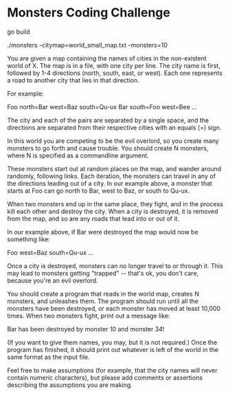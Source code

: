 # Monsters Coding Challenge

go build

./monsters -citymap=world_small_map.txt -monsters=10

You are given a map containing the names of cities in the non-existent
world of X.  The map is in a file, with one city per line.  The city
name is first, followed by 1-4 directions (north, south, east, or
west).  Each one represents a road to another city that lies in that
direction.

For example:

Foo north=Bar west=Baz south=Qu-ux
Bar south=Foo west=Bee
...

The city and each of the pairs are separated by a single space, and
the directions are separated from their respective cities with an
equals (=) sign.

In this world you are competing to be the evil overlord, so you create
many monsters to go forth and cause trouble.  You should create N
monsters, where N is specified as a commandline argument.

These monsters start out at random places on the map, and wander
around randomly, following links.  Each iteration, the monsters can
travel in any of the directions leading out of a city.  In our example
above, a monster that starts at Foo can go north to Bar, west to Baz,
or south to Qu-ux.

When two monsters end up in the same place, they fight, and in the
process kill each other and destroy the city.  When a city is
destroyed, it is removed from the map, and so are any roads that lead
into or out of it.

In our example above, if Bar were destroyed the map would now be
something like:

Foo west=Baz south=Qu-ux
...

Once a city is destroyed, monsters can no longer travel to or through
it.  This may lead to monsters getting "trapped" -- that's ok, you
don't care, because you're an evil overlord.

You should create a program that reads in the world map, creates N
monsters, and unleashes them.  The program should run until all the
monsters have been destroyed, or each monster has moved at least
10,000 times.  When two monsters fight, print out a message like:

Bar has been destroyed by monster 10 and monster 34!

(If you want to give them names, you may, but it is not required.)
Once the program has finished, it should print out whatever is left of
the world in the same format as the input file.

Feel free to make assumptions (for example, that the city names will
never contain numeric characters), but please add comments or
assertions describing the assumptions you are making.


